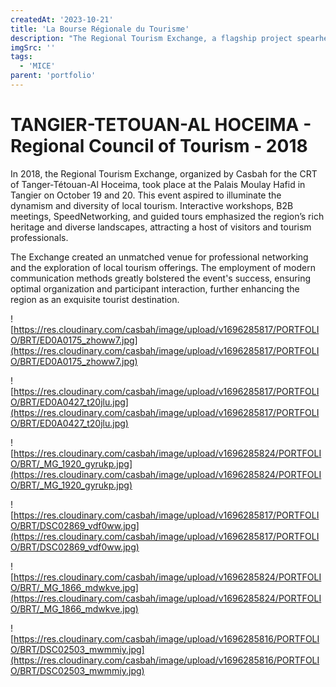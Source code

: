```yaml
---
createdAt: '2023-10-21'
title: 'La Bourse Régionale du Tourisme'
description: "The Regional Tourism Exchange, a flagship project spearheaded by Casbah Tourism Development for the CRT of Tanger-Tétouan-Al Hoceima, aimed to synergize local stakeholders and showcase the region's abundant tourism opportunities, fostering economic growth and cultural appreciation."
imgSrc: ''
tags:
  - 'MICE'
parent: 'portfolio'
---
```


# TANGIER-TETOUAN-AL HOCEIMA - Regional Council of Tourism - 2018

In 2018, the Regional Tourism Exchange, organized by Casbah for the CRT of Tanger-Tétouan-Al Hoceima, took place at the Palais Moulay Hafid in Tangier on October 19 and 20. This event aspired to illuminate the dynamism and diversity of local tourism. Interactive workshops, B2B meetings, SpeedNetworking, and guided tours emphasized the region’s rich heritage and diverse landscapes, attracting a host of visitors and tourism professionals.

The Exchange created an unmatched venue for professional networking and the exploration of local tourism offerings. The employment of modern communication methods greatly bolstered the event's success, ensuring optimal organization and participant interaction, further enhancing the region as an exquisite tourist destination.

![https://res.cloudinary.com/casbah/image/upload/v1696285817/PORTFOLIO/BRT/ED0A0175_zhoww7.jpg](https://res.cloudinary.com/casbah/image/upload/v1696285817/PORTFOLIO/BRT/ED0A0175_zhoww7.jpg)

![https://res.cloudinary.com/casbah/image/upload/v1696285817/PORTFOLIO/BRT/ED0A0427_t20jlu.jpg](https://res.cloudinary.com/casbah/image/upload/v1696285817/PORTFOLIO/BRT/ED0A0427_t20jlu.jpg)

![https://res.cloudinary.com/casbah/image/upload/v1696285824/PORTFOLIO/BRT/_MG_1920_gyrukp.jpg](https://res.cloudinary.com/casbah/image/upload/v1696285824/PORTFOLIO/BRT/_MG_1920_gyrukp.jpg)

![https://res.cloudinary.com/casbah/image/upload/v1696285817/PORTFOLIO/BRT/DSC02869_vdf0ww.jpg](https://res.cloudinary.com/casbah/image/upload/v1696285817/PORTFOLIO/BRT/DSC02869_vdf0ww.jpg)

![https://res.cloudinary.com/casbah/image/upload/v1696285824/PORTFOLIO/BRT/_MG_1866_mdwkve.jpg](https://res.cloudinary.com/casbah/image/upload/v1696285824/PORTFOLIO/BRT/_MG_1866_mdwkve.jpg)

![https://res.cloudinary.com/casbah/image/upload/v1696285816/PORTFOLIO/BRT/DSC02503_mwmmiy.jpg](https://res.cloudinary.com/casbah/image/upload/v1696285816/PORTFOLIO/BRT/DSC02503_mwmmiy.jpg)

